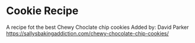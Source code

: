 # Cookie Recipe
A recipe fot the best Chewy Choclate chip cookies
Added by: David Parker
https://sallysbakingaddiction.com/chewy-chocolate-chip-cookies/
